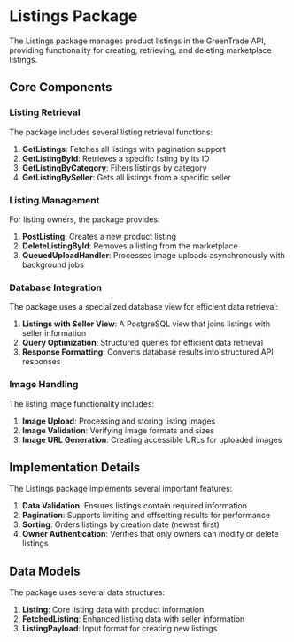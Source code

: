 # Listings Package

The Listings package manages product listings in the GreenTrade API, providing functionality for creating, retrieving, and deleting marketplace listings.

## Core Components

### Listing Retrieval

The package includes several listing retrieval functions:

1. **GetListings**: Fetches all listings with pagination support
2. **GetListingById**: Retrieves a specific listing by its ID
3. **GetListingByCategory**: Filters listings by category
4. **GetListingBySeller**: Gets all listings from a specific seller

### Listing Management

For listing owners, the package provides:

1. **PostListing**: Creates a new product listing
2. **DeleteListingById**: Removes a listing from the marketplace
3. **QueuedUploadHandler**: Processes image uploads asynchronously with background jobs

### Database Integration

The package uses a specialized database view for efficient data retrieval:

1. **Listings with Seller View**: A PostgreSQL view that joins listings with seller information
2. **Query Optimization**: Structured queries for efficient data retrieval
3. **Response Formatting**: Converts database results into structured API responses

### Image Handling

The listing image functionality includes:

1. **Image Upload**: Processing and storing listing images
2. **Image Validation**: Verifying image formats and sizes
3. **Image URL Generation**: Creating accessible URLs for uploaded images

## Implementation Details

The Listings package implements several important features:

1. **Data Validation**: Ensures listings contain required information
2. **Pagination**: Supports limiting and offsetting results for performance
3. **Sorting**: Orders listings by creation date (newest first)
4. **Owner Authentication**: Verifies that only owners can modify or delete listings

## Data Models

The package uses several data structures:

1. **Listing**: Core listing data with product information
2. **FetchedListing**: Enhanced listing data with seller information
3. **ListingPayload**: Input format for creating new listings
